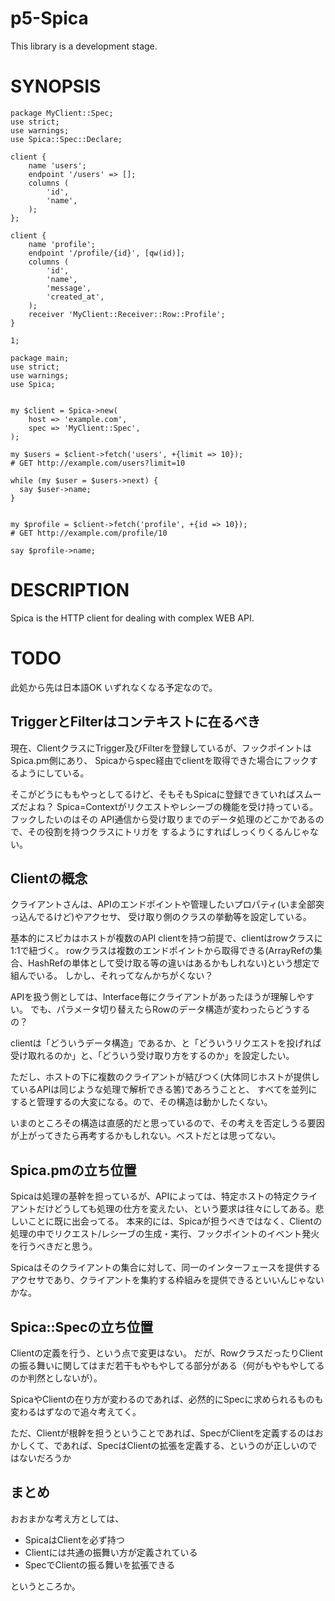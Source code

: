 p5-Spica
===========================================================================

This library is a development stage.

# SYNOPSIS

```
package MyClient::Spec;
use strict;
use warnings;
use Spica::Spec::Declare;

client {
    name 'users';
    endpoint '/users' => [];
    columns (
        'id',
        'name',
    );
};

client {
    name 'profile';
    endpoint '/profile/{id}', [qw(id)];
    columns (
        'id',
        'name',
        'message',
        'created_at',
    );
    receiver 'MyClient::Receiver::Row::Profile';
}

1;

package main;
use strict;
use warnings;
use Spica;


my $client = Spica->new(
    host => 'example.com',
    spec => 'MyClient::Spec',
);

my $users = $client->fetch('users', +{limit => 10});
# GET http://example.com/users?limit=10

while (my $user = $users->next) {
  say $user->name;
}


my $profile = $client->fetch('profile', +{id => 10});
# GET http://example.com/profile/10

say $profile->name;

```

# DESCRIPTION

Spica is the HTTP client for dealing with complex WEB API.

# TODO

此処から先は日本語OK いずれなくなる予定なので。

## TriggerとFilterはコンテキストに在るべき

現在、ClientクラスにTrigger及びFilterを登録しているが、フックポイントはSpica.pm側にあり、
Spicaからspec経由でclientを取得できた場合にフックするようにしている。

そこがどうにももやっとしてるけど、そもそもSpicaに登録できていればスムーズだよね？
Spica=Contextがリクエストやレシーブの機能を受け持っている。フックしたいのはその
API通信から受け取りまでのデータ処理のどこかであるので、その役割を持つクラスにトリガを
するようにすればしっくりくるんじゃない。

## Clientの概念

クライアントさんは、APIのエンドポイントや管理したいプロパティ(いま全部突っ込んでるけど)やアクセサ、
受け取り側のクラスの挙動等を設定している。

基本的にスピカはホストが複数のAPI clientを持つ前提で、clientはrowクラスに1:1で紐づく。
rowクラスは複数のエンドポイントから取得できる(ArrayRefの集合、HashRefの単体として受け取る等の違いはあるかもしれない)という想定で組んでいる。
しかし、それってなんかちがくない？

APIを扱う側としては、Interface毎にクライアントがあったほうが理解しやすい。
でも、パラメータ切り替えたらRowのデータ構造が変わったらどうするの？

clientは「どういうデータ構造」であるか、と「どういうリクエストを投げれば受け取れるのか」と、「どういう受け取り方をするのか」を設定したい。

ただし、ホストの下に複数のクライアントが結びつく(大体同じホストが提供しているAPIは同じような処理で解析できる筈)であろうことと、
すべてを並列にすると管理するの大変になる。ので、その構造は動かしたくない。

いまのところその構造は直感的だと思っているので、その考えを否定しうる要因が上がってきたら再考するかもしれない。ベストだとは思ってない。

## Spica.pmの立ち位置

Spicaは処理の基幹を担っているが、APIによっては、特定ホストの特定クライアントだけどうしても処理の仕方を変えたい、という要求は往々にしてある。悲しいことに既に出会ってる。
本来的には、Spicaが担うべきではなく、Clientの処理の中でリクエスト/レシーブの生成・実行、フックポイントのイベント発火を行うべきだと思う。

Spicaはそのクライアントの集合に対して、同一のインターフェースを提供するアクセサであり、クライアントを集約する枠組みを提供できるといいんじゃないかな。

## Spica::Specの立ち位置

Clientの定義を行う、という点で変更はない。
だが、RowクラスだったりClientの振る舞いに関してはまだ若干もやもやしてる部分がある（何がもやもやしてるのか判然としないが）。

SpicaやClientの在り方が変わるのであれば、必然的にSpecに求められるものも変わるはずなので追々考えてく。

ただ、Clientが根幹を担うということであれば、SpecがClientを定義するのはおかしくて、であれば、SpecはClientの拡張を定義する、というのが正しいのではないだろうか

## まとめ

おおまかな考え方としては、

* SpicaはClientを必ず持つ
* Clientには共通の振舞い方が定義されている
* SpecでClientの振る舞いを拡張できる

というところか。
